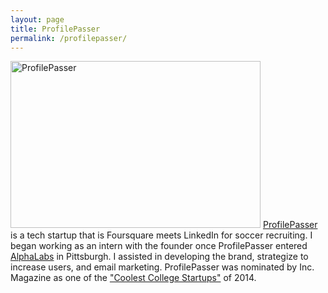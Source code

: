 ```yaml
---
layout: page
title: ProfilePasser
permalink: /profilepasser/
---
```

<img src="https://cloud.githubusercontent.com/assets/7574500/5672375/eab125fe-975d-11e4-9d25-b8a144e840aa.png" alt="ProfilePasser" style="width:400px;height:267px">
<a href "http://profilepasser.com/#/">ProfilePasser</a> is a tech startup that is Foursquare meets LinkedIn for soccer recruiting. I began working as an intern with the founder once ProfilePasser entered <a href "http://alphalab.org/">AlphaLabs</a> in Pittsburgh. I assisted in developing the brand, strategize to increase users, and email marketing. ProfilePasser was nominated by Inc. Magazine as one of the <a href "http://www.inc.com/diana-ransom/coolest-college-startups-2014.html">"Coolest College Startups"</a> of 2014. 
